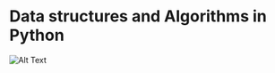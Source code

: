 # Data structures and Algorithms in Python
![Alt Text](https://www.pngitem.com/middle/hThbob_programming-icon-png-python-logo-512-transparent-png/#)
